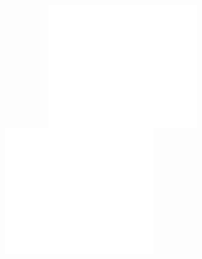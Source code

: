 
[<img align="right" width="390" alt="🦑" src="/general.svg">](#)
<!-- [<img align="right" width="390" alt="🦑" src="/medias.svg">](#) -->


[<img align="left" width="390" alt="🦑" src="/achievements.svg">](#)
<!-- <img align="left" width="390" height="50" alt="🦑" src="/placeholder.svg">  -->


